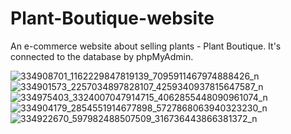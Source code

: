 # Plant-Boutique-website
An e-commerce website about selling plants - Plant Boutique. 
It's connected to the database by phpMyAdmin. 




![334908701_1162229847819139_7095911467974888426_n](https://user-images.githubusercontent.com/88364629/223159322-214c2c6c-6cca-46fc-b63c-58f1926be7f0.png)
![334901573_2257034897828107_4259340937815647587_n](https://user-images.githubusercontent.com/88364629/223159630-63d9ca54-90ea-43bd-864f-b859181a12eb.png)
![334975403_3324007047914715_4062855448090961074_n](https://user-images.githubusercontent.com/88364629/223160094-12c85aeb-068d-4411-a051-4a3e5605247b.png)
![334904179_2854551914677898_5727868063940323230_n](https://user-images.githubusercontent.com/88364629/223160343-d65411a4-c0a6-4bf3-8ffb-480027ae396a.png)
![334922670_597982488507509_316736443866381372_n](https://user-images.githubusercontent.com/88364629/223160539-75b5a777-0b62-4694-aaa6-de15d3ae6360.png)
